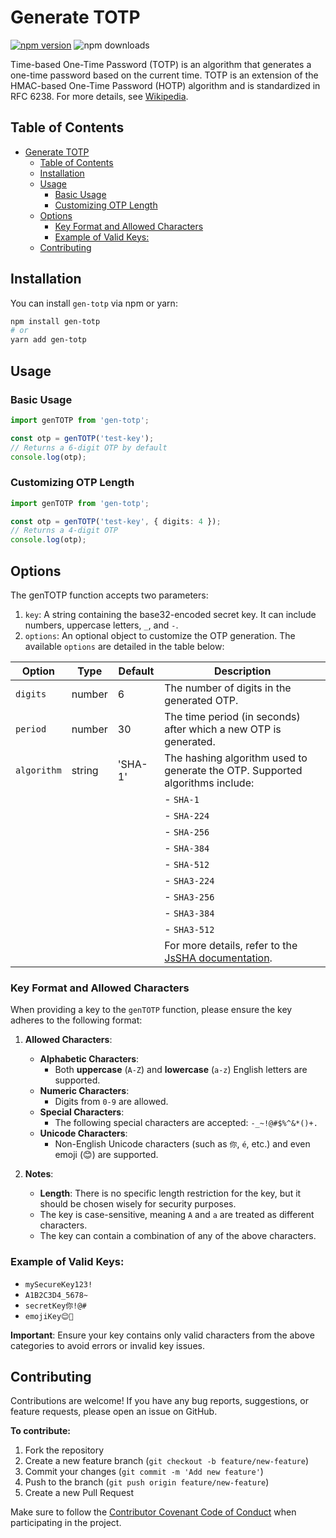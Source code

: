 # Generate TOTP

[![npm version](https://badge.fury.io/js/gen-totp.svg)](https://badge.fury.io/js/gen-totp) 
![npm downloads](https://img.shields.io/npm/dm/gen-totp.svg)

Time-based One-Time Password (TOTP) is an algorithm that generates a one-time password based on the current time. TOTP is an extension of the HMAC-based One-Time Password (HOTP) algorithm and is standardized in RFC 6238. For more details, see [Wikipedia](https://en.wikipedia.org/wiki/Time-based_One-Time_Password).

## Table of Contents

- [Generate TOTP](#generate-totp)
  - [Table of Contents](#table-of-contents)
  - [Installation](#installation)
  - [Usage](#usage)
    - [Basic Usage](#basic-usage)
    - [Customizing OTP Length](#customizing-otp-length)
  - [Options](#options)
    - [Key Format and Allowed Characters](#key-format-and-allowed-characters)
    - [Example of Valid Keys:](#example-of-valid-keys)
  - [Contributing](#contributing)

## Installation

You can install `gen-totp` via npm or yarn:

```bash
npm install gen-totp
# or
yarn add gen-totp
```

## Usage

### Basic Usage

```typescript
import genTOTP from 'gen-totp';

const otp = genTOTP('test-key');
// Returns a 6-digit OTP by default
console.log(otp);
```

### Customizing OTP Length
```ts
import genTOTP from 'gen-totp';

const otp = genTOTP('test-key', { digits: 4 });
// Returns a 4-digit OTP
console.log(otp);
```

## Options
The genTOTP function accepts two parameters:

1. `key`: A string containing the base32-encoded secret key. It can include numbers, uppercase letters, `_`, and `-`.
2. `options`: An optional object to customize the OTP generation. The available `options` are detailed in the table below:

| Option     | Type   | Default | Description                                                                                      |
|------------|--------|---------|--------------------------------------------------------------------------------------------------|
| `digits`    | number | 6       | The number of digits in the generated OTP.                                                      |
| `period`    | number | 30      | The time period (in seconds) after which a new OTP is generated.                                |
| `algorithm` | string | 'SHA-1' | The hashing algorithm used to generate the OTP. Supported algorithms include:                  |
|            |        |         | - `SHA-1`                                                                                       |
|            |        |         | - `SHA-224`                                                                                     |
|            |        |         | - `SHA-256`                                                                                     |
|            |        |         | - `SHA-384`                                                                                     |
|            |        |         | - `SHA-512`                                                                                     |
|            |        |         | - `SHA3-224`                                                                                   |
|            |        |         | - `SHA3-256`                                                                                   |
|            |        |         | - `SHA3-384`                                                                                   |
|            |        |         | - `SHA3-512`                                                                                   |
|            |        |         | For more details, refer to the [JsSHA documentation](https://www.npmjs.com/package/jssha).     |


### Key Format and Allowed Characters

When providing a key to the `genTOTP` function, please ensure the key adheres to the following format:

1. **Allowed Characters**:
   - **Alphabetic Characters**: 
     - Both **uppercase** (`A-Z`) and **lowercase** (`a-z`) English letters are supported.
   - **Numeric Characters**:
     - Digits from `0-9` are allowed.
   - **Special Characters**:
     - The following special characters are accepted: `-_~!@#$%^&*()+.`
   - **Unicode Characters**:
     - Non-English Unicode characters (such as `你`, `é`, etc.) and even emoji (😊) are supported.

2. **Notes**:
   - **Length**: There is no specific length restriction for the key, but it should be chosen wisely for security purposes.
   - The key is case-sensitive, meaning `A` and `a` are treated as different characters.
   - The key can contain a combination of any of the above characters.
  
### Example of Valid Keys:

- `mySecureKey123!`
- `A1B2C3D4_5678~`
- `secretKey你!@#`
- `emojiKey😊🔑`

**Important**: Ensure your key contains only valid characters from the above categories to avoid errors or invalid key issues.


## Contributing
Contributions are welcome! If you have any bug reports, suggestions, or feature requests, please open an issue on GitHub.

**To contribute:**
1. Fork the repository
2. Create a new feature branch (`git checkout -b feature/new-feature`)
3. Commit your changes (`git commit -m 'Add new feature'`)
4. Push to the branch (`git push origin feature/new-feature`)
5. Create a new Pull Request


Make sure to follow the [Contributor Covenant Code of Conduct](./CODE_OF_CONDUCT.md) when participating in the project.